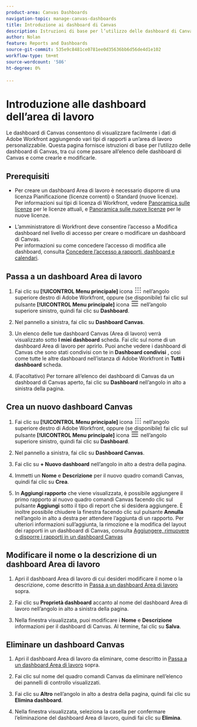 ```yaml
---
product-area: Canvas Dashboards
navigation-topic: manage-canvas-dashboards
title: Introduzione ai dashboard di Canvas
description: Istruzioni di base per l’utilizzo delle dashboard di Canvas, incluso come passare all’elenco delle dashboard di Canvas e come crearle e modificarle.
author: Nolan
feature: Reports and Dashboards
source-git-commit: 535e9c8481ce0781ee0d35636bb6d56de4d1e102
workflow-type: tm+mt
source-wordcount: '586'
ht-degree: 0%

---
```


# Introduzione alle dashboard dell’area di lavoro

Le dashboard di Canvas consentono di visualizzare facilmente i dati di Adobe Workfront aggiungendo vari tipi di rapporti a un’area di lavoro personalizzabile. Questa pagina fornisce istruzioni di base per l’utilizzo delle dashboard di Canvas, tra cui come passare all’elenco delle dashboard di Canvas e come crearle e modificarle.

## Prerequisiti

* Per creare un dashboard Area di lavoro è necessario disporre di una licenza Pianificazione (licenze correnti) o Standard (nuove licenze).\
  Per informazioni sui tipi di licenza di Workfront, vedere [Panoramica sulle licenze](/help/quicksilver/administration-and-setup/add-users/access-levels-and-object-permissions/wf-licenses.md) per le licenze attuali, e [Panoramica sulle nuove licenze](/help/quicksilver/administration-and-setup/add-users/how-access-levels-work/licenses-overview.md) per le nuove licenze.

* L’amministratore di Workfront deve consentire l’accesso a Modifica dashboard nel livello di accesso per creare o modificare un dashboard di Canvas.\
  Per informazioni su come concedere l’accesso di modifica alle dashboard, consulta [Concedere l’accesso a rapporti, dashboard e calendari](/help/quicksilver/administration-and-setup/add-users/configure-and-grant-access/grant-access-reports-dashboards-calendars.md).

## Passa a un dashboard Area di lavoro

1. Fai clic su **[!UICONTROL Menu principale]** icona ![Menu principale](/help/_includes/assets/main-menu-icon.png) nell’angolo superiore destro di Adobe Workfront, oppure (se disponibile) fai clic sul pulsante **[!UICONTROL Menu principale]** icona ![Menu principale](/help/_includes/assets/main-menu-icon-left-nav.png) nell’angolo superiore sinistro, quindi fai clic su **Dashboard**.

1. Nel pannello a sinistra, fai clic su **Dashboard Canvas**.

1. Un elenco delle tue dashboard Canvas (Area di lavoro) verrà visualizzato sotto **I miei dashboard** scheda. Fai clic sul nome di un dashboard Area di lavoro per aprirlo. Puoi anche vedere i dashboard di Canvas che sono stati condivisi con te in **Dashboard condivisi** , così come tutte le altre dashboard nell’istanza di Adobe Workfront in **Tutti i dashboard** scheda.

1. (Facoltativo) Per tornare all’elenco dei dashboard di Canvas da un dashboard di Canvas aperto, fai clic su **Dashboard** nell’angolo in alto a sinistra della pagina.

## Crea un nuovo dashboard Canvas

1. Fai clic su **[!UICONTROL Menu principale]** icona ![Menu principale](/help/_includes/assets/main-menu-icon.png) nell’angolo superiore destro di Adobe Workfront, oppure (se disponibile) fai clic sul pulsante **[!UICONTROL Menu principale]** icona ![Menu principale](/help/_includes/assets/main-menu-icon-left-nav.png) nell’angolo superiore sinistro, quindi fai clic su **Dashboard**.

1. Nel pannello a sinistra, fai clic su **Dashboard Canvas**.

1. Fai clic su **+ Nuovo dashboard** nell’angolo in alto a destra della pagina.

1. Immetti un **Nome** e **Descrizione** per il nuovo quadro comandi Canvas, quindi fai clic su **Crea**.

1. In **Aggiungi rapporto** che viene visualizzata, è possibile aggiungere il primo rapporto al nuovo quadro comandi Canvas facendo clic sul pulsante **Aggiungi** sotto il tipo di report che si desidera aggiungere. È inoltre possibile chiudere la finestra facendo clic sul pulsante **Annulla** nell’angolo in alto a destra per attendere l’aggiunta di un rapporto. Per ulteriori informazioni sull’aggiunta, la rimozione e la modifica del layout dei rapporti in un dashboard di Canvas, consulta [Aggiungere, rimuovere o disporre i rapporti in un dashboard Canvas](/help/quicksilver/reports-and-dashboards/canvas-dashboards/manage-canvas-dashboards/add-remove-arrange-reports.md)

## Modificare il nome o la descrizione di un dashboard Area di lavoro

1. Apri il dashboard Area di lavoro di cui desideri modificare il nome o la descrizione, come descritto in [Passa a un dashboard Area di lavoro](#navigate-to-a-canvas-dashboard) sopra.

1. Fai clic su **Proprietà dashboard** accanto al nome del dashboard Area di lavoro nell’angolo in alto a sinistra della pagina.

1. Nella finestra visualizzata, puoi modificare i **Nome** e **Descrizione** informazioni per il dashboard di Canvas. Al termine, fai clic su **Salva**.

## Eliminare un dashboard Canvas

1. Apri il dashboard Area di lavoro da eliminare, come descritto in [Passa a un dashboard Area di lavoro](#navigate-to-a-canvas-dashboard) sopra.

1. Fai clic sul nome del quadro comandi Canvas da eliminare nell’elenco dei pannelli di controllo visualizzati.

1. Fai clic su **Altro** nell’angolo in alto a destra della pagina, quindi fai clic su **Elimina dashboard**.

1. Nella finestra visualizzata, seleziona la casella per confermare l’eliminazione del dashboard Area di lavoro, quindi fai clic su **Elimina**.
